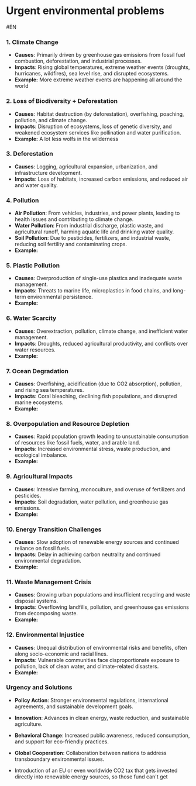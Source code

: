 # Urgent environmental problems
#EN 

### 1. **Climate Change**
- **Causes**: Primarily driven by greenhouse gas emissions from fossil fuel combustion, deforestation, and industrial processes.
- **Impacts**: Rising global temperatures, extreme weather events (droughts, hurricanes, wildfires), sea level rise, and disrupted ecosystems.
- **Example:** More extreme weather events are happening all around the world

### 2. **Loss of Biodiversity** + Deforestation
- **Causes**: Habitat destruction (by deforestation), overfishing, poaching, pollution, and climate change.
- **Impacts**: Disruption of ecosystems, loss of genetic diversity, and weakened ecosystem services like pollination and water purification.
- **Example:** A lot less wolfs in the wilderness

### 3. **Deforestation**
- **Causes**: Logging, agricultural expansion, urbanization, and infrastructure development.
- **Impacts**: Loss of habitats, increased carbon emissions, and reduced air and water quality.

### 4. **Pollution**
- **Air Pollution**: From vehicles, industries, and power plants, leading to health issues and contributing to climate change.
- **Water Pollution**: From industrial discharge, plastic waste, and agricultural runoff, harming aquatic life and drinking water quality.
- **Soil Pollution**: Due to pesticides, fertilizers, and industrial waste, reducing soil fertility and contaminating crops.
- **Example:** 
### 5. **Plastic Pollution**
- **Causes**: Overproduction of single-use plastics and inadequate waste management.
- **Impacts**: Threats to marine life, microplastics in food chains, and long-term environmental persistence.
- **Example:** 
### 6. **Water Scarcity**
- **Causes**: Overextraction, pollution, climate change, and inefficient water management.
- **Impacts**: Droughts, reduced agricultural productivity, and conflicts over water resources.
- **Example:** 
### 7. **Ocean Degradation**
- **Causes**: Overfishing, acidification (due to CO2 absorption), pollution, and rising sea temperatures.
- **Impacts**: Coral bleaching, declining fish populations, and disrupted marine ecosystems.
- **Example:** 
### 8. **Overpopulation and Resource Depletion**
- **Causes**: Rapid population growth leading to unsustainable consumption of resources like fossil fuels, water, and arable land.
- **Impacts**: Increased environmental stress, waste production, and ecological imbalance.
- **Example:** 
### 9. **Agricultural Impacts**
- **Causes**: Intensive farming, monoculture, and overuse of fertilizers and pesticides.
- **Impacts**: Soil degradation, water pollution, and greenhouse gas emissions.
- **Example:** 
### 10. **Energy Transition Challenges**
- **Causes**: Slow adoption of renewable energy sources and continued reliance on fossil fuels.
- **Impacts**: Delay in achieving carbon neutrality and continued environmental degradation.
- **Example:** 
### 11. **Waste Management Crisis**
- **Causes**: Growing urban populations and insufficient recycling and waste disposal systems.
- **Impacts**: Overflowing landfills, pollution, and greenhouse gas emissions from decomposing waste.
- **Example:** 
### 12. **Environmental Injustice**
- **Causes**: Unequal distribution of environmental risks and benefits, often along socio-economic and racial lines.
- **Impacts**: Vulnerable communities face disproportionate exposure to pollution, lack of clean water, and climate-related disasters.
- **Example:** 
### Urgency and Solutions

- **Policy Action**: Stronger environmental regulations, international agreements, and sustainable development goals.
- **Innovation**: Advances in clean energy, waste reduction, and sustainable agriculture.
- **Behavioral Change**: Increased public awareness, reduced consumption, and support for eco-friendly practices.
- **Global Cooperation**: Collaboration between nations to address transboundary environmental issues.

- Introduction of an EU or even worldwide CO2 tax that gets invested directly into renewable energy sources, so those fund can't get 